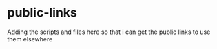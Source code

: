 # public-links
Adding the scripts and files here so that i can get the public links to use them elsewhere
